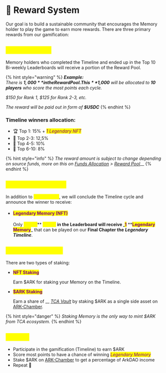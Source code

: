 # 🎯 Reward System

Our goal is to build a sustainable community that encourages the Memory holder to play the game to earn more rewards. There are three primary rewards from our gamification:

## <mark style="color:yellow;">1. Reward Pool</mark>

Memory holders who completed the Timeline and ended up in the Top 10 Bi-weekly Leaderboards will receive a portion of the Reward Pool.&#x20;

{% hint style="warning" %}
_**Example:**_\
_There is **$1,000** in the Reward Pool. This **$1,000** will be allocated to **10 players** who score the most points each cycle._

_$150 for Rank 1, $125 for Rank 2-3, etc._

_The reward will be paid out in form of **$USDC**_
{% endhint %}

### Timeline winners allocation:

* 🏆 Top 1: 15% + _<mark style="color:purple;">1 Legendary NFT</mark>_
* 🥇 Top 2-3: 12,5%
* 🥈 Top 4-5: 10%
* 🥉 Top 6-10: 8%

{% hint style="info" %}
_The reward amount is subject to change depending on source funds, more on this on_ [_Funds Allocation_](../i-want-to-know-more/funds-allocation.md) _>_ [_Reward Pool_](../i-want-to-know-more/funds-allocation.md#reward-pool)__
{% endhint %}

## <mark style="color:yellow;">2. Timeline Reward</mark>

In addition to <mark style="color:yellow;">Reward Pool</mark>, we will conclude the Timeline cycle and announce the winner to receive:

*   #### &#x20;<mark style="color:purple;">Legendary Memory (NFT)</mark>

    Only <mark style="color:yellow;">**Rank 1**</mark>**  **<mark style="color:yellow;">**player**</mark> in the Leaderboard will receive _<mark style="color:purple;">**1**</mark>**  **<mark style="color:purple;">**Legendary Memory**</mark>_ that can be played on our **Final Chapter the** _**Legendary Timeline**_.

## <mark style="color:yellow;">3. Staking Reward</mark>

There are two types of staking:

*   <mark style="color:purple;">**NFT Staking**</mark>

    Earn $ARK for staking your Memory on the Timeline.
*   <mark style="color:purple;">**$ARK Staking**</mark>

    Earn a share of __ [_TCA Vault_](usdark-tokenomics/#tca-vaults) by staking $ARK as a single side asset on [ARK-Chamber](usdark-tokenomics/#ark-chamber).

{% hint style="danger" %}
_Staking Memory is the only way to mint $ARK from TCA ecosystem._
{% endhint %}

## <mark style="color:yellow;">TL;DR🐌</mark>

* Participate in the gamification (Timeline) to earn $ARK
* Score most points to have a chance of winning _<mark style="color:purple;">Legendary Memory</mark>_
* Stake $ARK on [ARK-Chamber](usdark-tokenomics/#ark-chamber) to get a percentage of ArkDAO income
* Repeat 🔁
